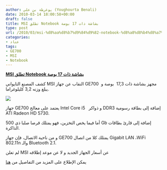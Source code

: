 ```yaml
---
author: يوغرطة بن علي (Youghourta Benali)
date: 2010-03-14 18:00:58+00:00
draft: false
title: MSI تطلق Notebook بشاشة ذات 17 بوصة
type: post
url: /2010/03/msi-%d8%aa%d8%b7%d9%84%d9%82-notebook-%d8%a8%d8%b4%d8%a7%d8%b4%d8%a9-%d8%b0%d8%a7%d8%aa-17-%d8%a8%d9%88%d8%b5%d8%a9/
categories:
- عتاد
tags:
- GE700
- MSI
- Notebook
---
```


[**MSI تطلق Notebook بشاشة ذات 17 بوصة**](https://www.it-scoop.com/2010/03/msi-%d8%aa%d8%b7%d9%84%d9%82-notebook-%d8%a8%d8%b4%d8%a7%d8%b4%d8%a9-%d8%b0%d8%a7%d8%aa-17-%d8%a8%d9%88%d8%b5%d8%a9/)


كشف المصنع التايواني MSI النقاب عن جهاز GE700  مجهز بشاشة ذات 17,3  بوصة و يبلغ وزنه 3,2 كليلوغراما.


[![](http://eu.msi.com/uploads/prod_b__20100225102332.jpg)
](https://www.it-scoop.com/2010/03/msi-%d8%aa%d8%b7%d9%84%d9%82-notebook-%d8%a8%d8%b4%d8%a7%d8%b4%d8%a9-%d8%b0%d8%a7%d8%aa-17-%d8%a8%d9%88%d8%b5%d8%a9/)


جهاز GE700 يعتمد على معالج Intel Core i5   و ذواكر DDR3 إضافة إلى بطاقة رسومية ATI Radeon HD 5730.

أما فيما يخص التخزين، فهو يمتلك قرصا صلبا ذي 500 Gb إضافة إلى قارئ بطاقات الذاكرة.

و من ناحية الاتصال، فإن جهاز GE700 يمتلك كلا من اتصال Gigabit LAN ،WiFi 802.11n والـ Bluetooth 2.1.

لم تعلن MSI عن أسعار الجهاز الجديد و لا عن موعد إطلاقه

يمكن الإطلاع على المزيد من التفاصيل من [هنا](http://eu.msi.com/index.php?func=proddesc&maincat_no=135&cat2_no=271&prod_no=2021)
